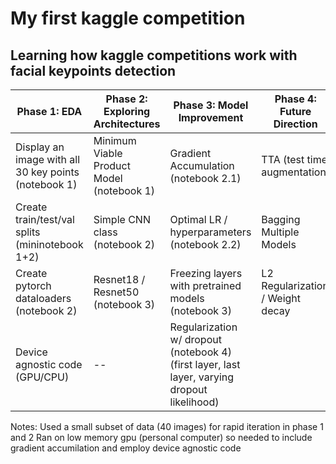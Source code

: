 # My first kaggle competition
## Learning how kaggle competitions work with facial keypoints detection





| Phase 1: EDA | Phase 2: Exploring Architectures| Phase 3: Model Improvement | Phase 4: Future Direction | 
| ------------- | ------------- |------------- | ------------- |
| Display an image with all 30 key points (notebook 1) | Minimum Viable Product Model (notebook 1) | Gradient Accumulation (notebook 2.1) | TTA (test time augmentation)
| Create train/test/val splits (mininotebook 1+2) | Simple CNN class (notebook 2) | Optimal LR / hyperparameters (notebook 2.2) | Bagging Multiple Models
| Create pytorch dataloaders (notebook 2) | Resnet18 / Resnet50 (notebook 3) | Freezing layers with pretrained models (notebook 3) | L2 Regularization / Weight decay
| Device agnostic code (GPU/CPU) | -- | Regularization w/ dropout (notebook 4) (first layer, last layer, varying dropout likelihood) |




Notes: 
Used a small subset of data (40 images) for rapid iteration in phase 1 and 2
Ran on low memory gpu (personal computer) so needed to include gradient accumilation and employ device agnostic code
